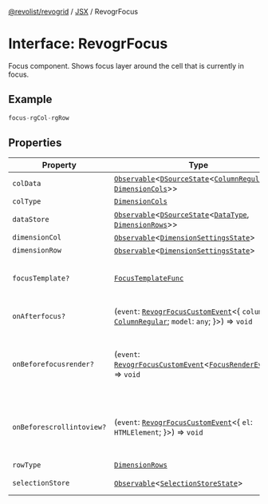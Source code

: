 [@revolist/revogrid](README.md) / [JSX](Namespace.JSX.md) / RevogrFocus

# Interface: RevogrFocus

Focus component. Shows focus layer around the cell that is currently in focus.

## Example

```ts
focus-rgCol-rgRow
```

## Properties

| Property | Type | Description | Defined in |
| ------ | ------ | ------ | ------ |
| `colData` | [`Observable`](TypeAlias.Observable.md)\<[`DSourceState`](TypeAlias.DSourceState.md)\<[`ColumnRegular`](Interface.ColumnRegular.md), [`DimensionCols`](TypeAlias.DimensionCols.md)\>\> | Column source | [src/components.d.ts:1690](https://github.com/revolist/revogrid/blob/60f69439a769536c61ed98c75e87e11124ee6c9c/src/components.d.ts#L1690) |
| `colType` | [`DimensionCols`](TypeAlias.DimensionCols.md) | Column type | [src/components.d.ts:1694](https://github.com/revolist/revogrid/blob/60f69439a769536c61ed98c75e87e11124ee6c9c/src/components.d.ts#L1694) |
| `dataStore` | [`Observable`](TypeAlias.Observable.md)\<[`DSourceState`](TypeAlias.DSourceState.md)\<[`DataType`](TypeAlias.DataType.md), [`DimensionRows`](TypeAlias.DimensionRows.md)\>\> | Data rows source | [src/components.d.ts:1698](https://github.com/revolist/revogrid/blob/60f69439a769536c61ed98c75e87e11124ee6c9c/src/components.d.ts#L1698) |
| `dimensionCol` | [`Observable`](TypeAlias.Observable.md)\<[`DimensionSettingsState`](Interface.DimensionSettingsState.md)\> | Dimension settings X | [src/components.d.ts:1702](https://github.com/revolist/revogrid/blob/60f69439a769536c61ed98c75e87e11124ee6c9c/src/components.d.ts#L1702) |
| `dimensionRow` | [`Observable`](TypeAlias.Observable.md)\<[`DimensionSettingsState`](Interface.DimensionSettingsState.md)\> | Dimension settings Y | [src/components.d.ts:1706](https://github.com/revolist/revogrid/blob/60f69439a769536c61ed98c75e87e11124ee6c9c/src/components.d.ts#L1706) |
| `focusTemplate?` | [`FocusTemplateFunc`](TypeAlias.FocusTemplateFunc.md) | Focus template custom function. Can be used to render custom focus layer. | [src/components.d.ts:1710](https://github.com/revolist/revogrid/blob/60f69439a769536c61ed98c75e87e11124ee6c9c/src/components.d.ts#L1710) |
| `onAfterfocus?` | (`event`: [`RevogrFocusCustomEvent`](Interface.RevogrFocusCustomEvent.md)\<\{ `column`: [`ColumnRegular`](Interface.ColumnRegular.md); `model`: `any`; \}\>) => `void` | Used to setup properties after focus was rendered | [src/components.d.ts:1714](https://github.com/revolist/revogrid/blob/60f69439a769536c61ed98c75e87e11124ee6c9c/src/components.d.ts#L1714) |
| `onBeforefocusrender?` | (`event`: [`RevogrFocusCustomEvent`](Interface.RevogrFocusCustomEvent.md)\<[`FocusRenderEvent`](Interface.FocusRenderEvent.md)\>) => `void` | Before focus render event. Can be prevented by event.preventDefault(). If preventDefault used slot will be rendered. | [src/components.d.ts:1721](https://github.com/revolist/revogrid/blob/60f69439a769536c61ed98c75e87e11124ee6c9c/src/components.d.ts#L1721) |
| `onBeforescrollintoview?` | (`event`: [`RevogrFocusCustomEvent`](Interface.RevogrFocusCustomEvent.md)\<\{ `el`: `HTMLElement`; \}\>) => `void` | Before focus changed verify if it's in view and scroll viewport into this view Can be prevented by event.preventDefault() | [src/components.d.ts:1725](https://github.com/revolist/revogrid/blob/60f69439a769536c61ed98c75e87e11124ee6c9c/src/components.d.ts#L1725) |
| `rowType` | [`DimensionRows`](TypeAlias.DimensionRows.md) | Row type | [src/components.d.ts:1729](https://github.com/revolist/revogrid/blob/60f69439a769536c61ed98c75e87e11124ee6c9c/src/components.d.ts#L1729) |
| `selectionStore` | [`Observable`](TypeAlias.Observable.md)\<[`SelectionStoreState`](TypeAlias.SelectionStoreState.md)\> | Selection, range, focus for selection | [src/components.d.ts:1733](https://github.com/revolist/revogrid/blob/60f69439a769536c61ed98c75e87e11124ee6c9c/src/components.d.ts#L1733) |
